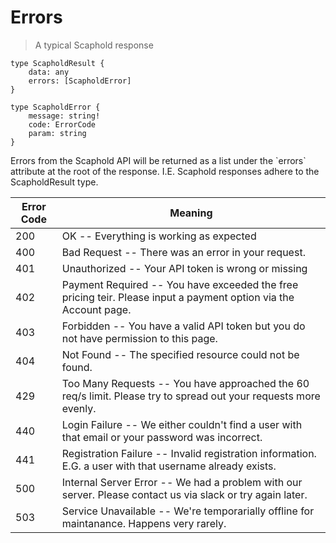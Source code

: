 # Errors

> A typical Scaphold response

```
type ScapholdResult {
    data: any
    errors: [ScapholdError]
}

type ScapholdError {
    message: string!
    code: ErrorCode
    param: string
}
```

<aside class="notice">
Errors from the Scaphold API will be returned as a list under the `errors` attribute at the root of the response.
I.E. Scaphold responses adhere to the ScapholdResult type.
</aside>

Error Code | Meaning
---------- | -------
200 | OK -- Everything is working as expected
400 | Bad Request -- There was an error in your request.
401 | Unauthorized -- Your API token is wrong or missing
402 | Payment Required -- You have exceeded the free pricing teir. Please input a payment option via the Account page.
403 | Forbidden -- You have a valid API token but you do not have permission to this page.
404 | Not Found -- The specified resource could not be found.
429 | Too Many Requests -- You have approached the 60 req/s limit. Please try to spread out your requests more evenly.
440 | Login Failure -- We either couldn't find a user with that email or your password was incorrect.
441 | Registration Failure -- Invalid registration information. E.G. a user with that username already exists.
500 | Internal Server Error -- We had a problem with our server. Please contact us via slack or try again later.
503 | Service Unavailable -- We're temporarially offline for maintanance. Happens very rarely.

